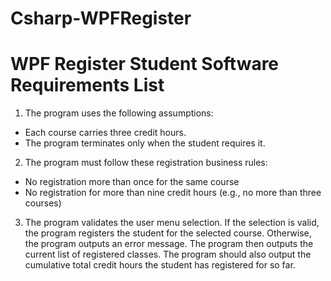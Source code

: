 # Csharp-WPFRegister
# WPF Register Student Software Requirements List
1. The program uses the following assumptions:
- Each course carries three credit hours. 
- The program terminates only when the student requires it.
2. The program must follow these registration business rules: 
- No registration more than once for the same course
- No registration for more than nine credit hours (e.g., no more than three courses)
3. The program validates the user menu selection. If the selection is valid, the program registers the student for the selected course. Otherwise, the program outputs an error message. The program then outputs the current list of registered classes. The program should also output the cumulative total credit hours the student has registered for so far.
